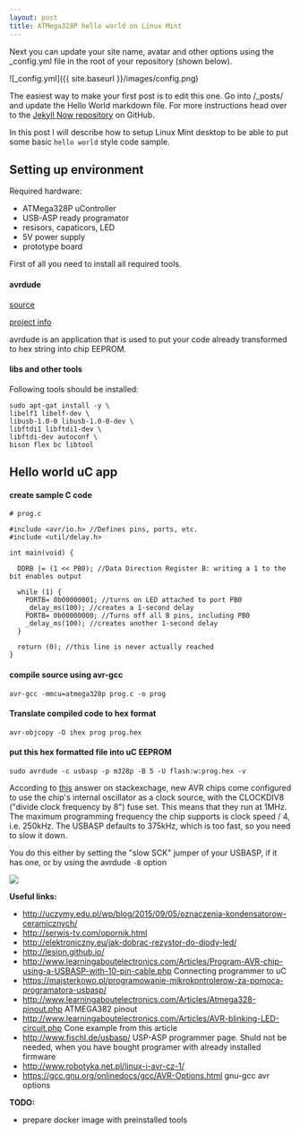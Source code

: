 ```yaml
---
layout: post
title: ATMega328P hello world on Linux Mint
---
```


Next you can update your site name, avatar and other options using the _config.yml file in the root of your repository (shown below).

![_config.yml]({{ site.baseurl }}/images/config.png)

The easiest way to make your first post is to edit this one. Go into /_posts/ and update the Hello World markdown file. For more instructions head over to the [Jekyll Now repository](https://github.com/barryclark/jekyll-now) on GitHub.

In this post I will describe how to setup Linux Mint desktop to be able to put some basic `hello world` style code sample.

## Setting up environment

Required hardware:

- ATMega328P uController
- USB-ASP ready programator
- resisors, capaticors, LED
- 5V power supply
- prototype board

First of all you need to install all required tools.

#### avrdude
[source](http://savannah.nongnu.org/projects/avrdude)

[project info](http://www.nongnu.org/avrdude/user-manual/avrdude_toc.html#SEC_Contents)

avrdude is an application that is used to put your code already transformed to hex string into chip EEPROM.

#### libs and other tools

Following tools should be installed:

```
sudo apt-gat install -y \
libelf1 libelf-dev \
libusb-1.0-0 libusb-1.0-0-dev \
libftdi1 libftdi1-dev \
libftdi-dev autoconf \
bison flex bc libtool
```


## Hello world uC app

#### create sample C code
```
# prog.c

#include <avr/io.h> //Defines pins, ports, etc.
#include <util/delay.h>

int main(void) {

  DDRB |= (1 << PB0); //Data Direction Register B: writing a 1 to the bit enables output

  while (1) {
    PORTB= 0b00000001; //turns on LED attached to port PB0
    _delay_ms(100); //creates a 1-second delay
    PORTB= 0b00000000; //Turns off all B pins, including PB0
    _delay_ms(100); //creates another 1-second delay
  }

  return (0); //this line is never actually reached
}
```

#### compile source using avr-gcc
`avr-gcc -mmcu=atmega328p prog.c -o prog`

#### Translate compiled code to hex format
`avr-objcopy -O ihex prog prog.hex`

#### put this hex formatted file into uC EEPROM
`sudo avrdude -c usbasp -p m328p -B 5 -U flash:w:prog.hex -v`

According to [this](http://electronics.stackexchange.com/a/181900) answer on stackexchage, new AVR chips come configured to use the chip's internal oscillator as a clock source, with the CLOCKDIV8 ("divide clock frequency by 8") fuse set. This means that they run at 1MHz. The maximum programming frequency the chip supports is clock speed / 4, i.e. 250kHz. The USBASP defaults to 375kHz, which is too fast, so you need to slow it down.

You do this either by setting the "slow SCK" jumper of your USBASP, if it has one, or by using the avrdude `-B` option

![](/content/images/2016/11/Untitled-Diagram.png)


**Useful links:**

- http://uczymy.edu.pl/wp/blog/2015/09/05/oznaczenia-kondensatorow-ceramicznych/
- http://serwis-tv.com/opornik.html
- http://elektroniczny.eu/jak-dobrac-rezystor-do-diody-led/
- http://lesion.github.io/
- http://www.learningaboutelectronics.com/Articles/Program-AVR-chip-using-a-USBASP-with-10-pin-cable.php Connecting programmer to uC
- https://majsterkowo.pl/programowanie-mikrokontrolerow-za-pomoca-programatora-usbasp/
- http://www.learningaboutelectronics.com/Articles/Atmega328-pinout.php ATMEGA382 pinout
- http://www.learningaboutelectronics.com/Articles/AVR-blinking-LED-circuit.php Cone example from this article
- http://www.fischl.de/usbasp/ USP-ASP programmer page. Shuld not be needed, when you have bought programer with already installed firmware
- http://www.robotyka.net.pl/linux-i-avr-cz-1/
- https://gcc.gnu.org/onlinedocs/gcc/AVR-Options.html gnu-gcc avr options


**TODO:**

- prepare docker image with preinstalled tools
